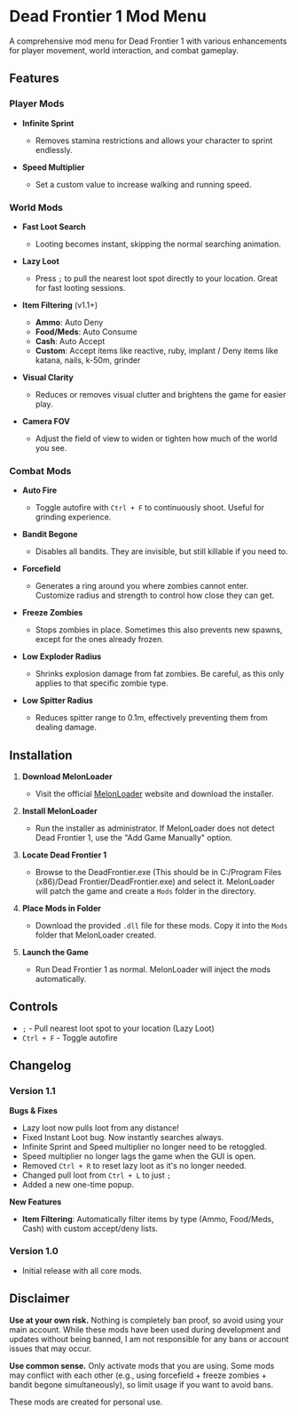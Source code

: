 # Dead Frontier 1 Mod Menu

A comprehensive mod menu for Dead Frontier 1 with various enhancements for player movement, world interaction, and combat gameplay.

## Features

### Player Mods

- **Infinite Sprint**
  - Removes stamina restrictions and allows your character to sprint endlessly.

- **Speed Multiplier**
  - Set a custom value to increase walking and running speed.

### World Mods

- **Fast Loot Search**
  - Looting becomes instant, skipping the normal searching animation.

- **Lazy Loot**
  - Press `;` to pull the nearest loot spot directly to your location. Great for fast looting sessions.

- **Item Filtering** (v1.1+)
  - **Ammo**: Auto Deny
  - **Food/Meds**: Auto Consume
  - **Cash**: Auto Accept
  - **Custom**: Accept items like reactive, ruby, implant / Deny items like katana, nails, k-50m, grinder

- **Visual Clarity**
  - Reduces or removes visual clutter and brightens the game for easier play.

- **Camera FOV**
  - Adjust the field of view to widen or tighten how much of the world you see.

### Combat Mods

- **Auto Fire**
  - Toggle autofire with `Ctrl + F` to continuously shoot. Useful for grinding experience.

- **Bandit Begone**
  - Disables all bandits. They are invisible, but still killable if you need to.

- **Forcefield**
  - Generates a ring around you where zombies cannot enter. Customize radius and strength to control how close they can get.

- **Freeze Zombies**
  - Stops zombies in place. Sometimes this also prevents new spawns, except for the ones already frozen.

- **Low Exploder Radius**
  - Shrinks explosion damage from fat zombies. Be careful, as this only applies to that specific zombie type.

- **Low Spitter Radius**
  - Reduces spitter range to 0.1m, effectively preventing them from dealing damage.

## Installation

1. **Download MelonLoader**
   - Visit the official [MelonLoader](https://melonwiki.xyz/#/) website and download the installer.

2. **Install MelonLoader**
   - Run the installer as administrator. If MelonLoader does not detect Dead Frontier 1, use the "Add Game Manually" option.

3. **Locate Dead Frontier 1**
   - Browse to the DeadFrontier.exe (This should be in  C:/Program Files (x86)/Dead Frontier/DeadFrontier.exe) and select it. MelonLoader will patch the game and create a `Mods` folder in the directory.

4. **Place Mods in Folder**
   - Download the provided `.dll` file for these mods. Copy it into the `Mods` folder that MelonLoader created.

5. **Launch the Game**
   - Run Dead Frontier 1 as normal. MelonLoader will inject the mods automatically.

## Controls

- `;` - Pull nearest loot spot to your location (Lazy Loot)
- `Ctrl + F` - Toggle autofire

## Changelog

### Version 1.1

**Bugs & Fixes**
- Lazy loot now pulls loot from any distance!
- Fixed Instant Loot bug. Now instantly searches always.
- Infinite Sprint and Speed multiplier no longer need to be retoggled.
- Speed multiplier no longer lags the game when the GUI is open.
- Removed `Ctrl + R` to reset lazy loot as it's no longer needed.
- Changed pull loot from `Ctrl + L` to just `;`
- Added a new one-time popup.

**New Features**
- **Item Filtering**: Automatically filter items by type (Ammo, Food/Meds, Cash) with custom accept/deny lists.

### Version 1.0

- Initial release with all core mods.

## Disclaimer

**Use at your own risk.** Nothing is completely ban proof, so avoid using your main account. While these mods have been used during development and updates without being banned, I am not responsible for any bans or account issues that may occur.

**Use common sense.** Only activate mods that you are using. Some mods may conflict with each other (e.g., using forcefield + freeze zombies + bandit begone simultaneously), so limit usage if you want to avoid bans.

These mods are created for personal use. 


